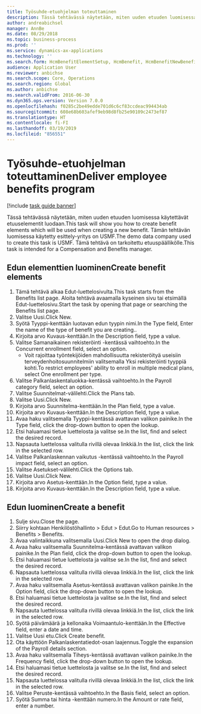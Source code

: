 ```yaml
---
title: Työsuhde-etuohjelman toteuttaminen
description: Tässä tehtävässä näytetään, miten uuden etuuden luomisessa käytettävät etuuselementit luodaan.
author: andreabichsel
manager: AnnBe
ms.date: 08/29/2018
ms.topic: business-process
ms.prod: ''
ms.service: dynamics-ax-applications
ms.technology: ''
ms.search.form: HcmBenefitElementSetup, HcmBenefit, HcmBenefitNewBenefit, HcmBenefitPlanLookup
audience: Application User
ms.reviewer: anbichse
ms.search.scope: Core, Operations
ms.search.region: Global
ms.author: anbichse
ms.search.validFrom: 2016-06-30
ms.dyn365.ops.version: Version 7.0.0
ms.openlocfilehash: f0285c2be49edde701d6c6cf83ccdeac994434ab
ms.sourcegitcommit: 608e68b603afef9eb98d8fb25e90109c2473ef87
ms.translationtype: HT
ms.contentlocale: fi-FI
ms.lasthandoff: 03/19/2019
ms.locfileid: "856551"
---
```

# <a name="deliver-employee-benefits-program"></a><span data-ttu-id="a7ad3-103">Työsuhde-etuohjelman toteuttaminen</span><span class="sxs-lookup"><span data-stu-id="a7ad3-103">Deliver employee benefits program</span></span>

[!include [task guide banner](../../includes/task-guide-banner.md)]

<span data-ttu-id="a7ad3-104">Tässä tehtävässä näytetään, miten uuden etuuden luomisessa käytettävät etuuselementit luodaan.</span><span class="sxs-lookup"><span data-stu-id="a7ad3-104">This task will show you how to create benefit elements which will be used when creating a new benefit.</span></span> <span data-ttu-id="a7ad3-105">Tämän tehtävän luomisessa käytetty esittely-yritys on USMF.</span><span class="sxs-lookup"><span data-stu-id="a7ad3-105">The demo data company used to create this task is USMF.</span></span> <span data-ttu-id="a7ad3-106">Tämä tehtävä on tarkoitettu etuuspäällikölle.</span><span class="sxs-lookup"><span data-stu-id="a7ad3-106">This task is intended for a Compensation and Benefits manager.</span></span>


## <a name="create-benefit-elements"></a><span data-ttu-id="a7ad3-107">Edun elementtien luominen</span><span class="sxs-lookup"><span data-stu-id="a7ad3-107">Create benefit elements</span></span>
1. <span data-ttu-id="a7ad3-108">Tämä tehtävä alkaa Edut-luettelosivulta.</span><span class="sxs-lookup"><span data-stu-id="a7ad3-108">This task starts from the Benefits list page.</span></span> <span data-ttu-id="a7ad3-109">Aloita tehtävä avaamalla kyseinen sivu tai etsimällä Edut-luettelosivu.</span><span class="sxs-lookup"><span data-stu-id="a7ad3-109">Start the task by opening that page or searching the Benefits list page.</span></span>
2. <span data-ttu-id="a7ad3-110">Valitse Uusi.</span><span class="sxs-lookup"><span data-stu-id="a7ad3-110">Click New.</span></span>
3. <span data-ttu-id="a7ad3-111">Syötä Tyyppi-kenttään luotavan edun tyypin nimi.</span><span class="sxs-lookup"><span data-stu-id="a7ad3-111">In the Type field, Enter the name of the type of benefit you are creating..</span></span>
4. <span data-ttu-id="a7ad3-112">Kirjoita arvo Kuvaus-kenttään.</span><span class="sxs-lookup"><span data-stu-id="a7ad3-112">In the Description field, type a value.</span></span>
5. <span data-ttu-id="a7ad3-113">Valitse Samanaikainen rekisteröinti -kentässä vaihtoehto.</span><span class="sxs-lookup"><span data-stu-id="a7ad3-113">In the Concurrent enrollment field, select an option.</span></span>
    * <span data-ttu-id="a7ad3-114">Voit rajoittaa työntekijöiden mahdollisuutta rekisteröityä useisiin terveydenhoitosuunnitelmiin valitsemalla Yksi rekisteröinti tyyppiä kohti.</span><span class="sxs-lookup"><span data-stu-id="a7ad3-114">To restrict employees' ability to enroll in multiple medical plans, select One enrollment per type.</span></span>  
6. <span data-ttu-id="a7ad3-115">Valitse Palkanlaskentaluokka-kentässä vaihtoehto.</span><span class="sxs-lookup"><span data-stu-id="a7ad3-115">In the Payroll category field, select an option.</span></span>
7. <span data-ttu-id="a7ad3-116">Valitse Suunnitelmat-välilehti.</span><span class="sxs-lookup"><span data-stu-id="a7ad3-116">Click the Plans tab.</span></span>
8. <span data-ttu-id="a7ad3-117">Valitse Uusi.</span><span class="sxs-lookup"><span data-stu-id="a7ad3-117">Click New.</span></span>
9. <span data-ttu-id="a7ad3-118">Kirjoita arvo Suunnitelma-kenttään.</span><span class="sxs-lookup"><span data-stu-id="a7ad3-118">In the Plan field, type a value.</span></span>
10. <span data-ttu-id="a7ad3-119">Kirjoita arvo Kuvaus-kenttään.</span><span class="sxs-lookup"><span data-stu-id="a7ad3-119">In the Description field, type a value.</span></span>
11. <span data-ttu-id="a7ad3-120">Avaa haku valitsemalla Tyyppi-kentässä avattavan valikon painike.</span><span class="sxs-lookup"><span data-stu-id="a7ad3-120">In the Type field, click the drop-down button to open the lookup.</span></span>
12. <span data-ttu-id="a7ad3-121">Etsi haluamasi tietue luettelosta ja valitse se.</span><span class="sxs-lookup"><span data-stu-id="a7ad3-121">In the list, find and select the desired record.</span></span>
13. <span data-ttu-id="a7ad3-122">Napsauta luettelossa valitulla rivillä olevaa linkkiä.</span><span class="sxs-lookup"><span data-stu-id="a7ad3-122">In the list, click the link in the selected row.</span></span>
14. <span data-ttu-id="a7ad3-123">Valitse Palkanlaskennan vaikutus -kentässä vaihtoehto.</span><span class="sxs-lookup"><span data-stu-id="a7ad3-123">In the Payroll impact field, select an option.</span></span>
15. <span data-ttu-id="a7ad3-124">Valitse Asetukset-välilehti.</span><span class="sxs-lookup"><span data-stu-id="a7ad3-124">Click the Options tab.</span></span>
16. <span data-ttu-id="a7ad3-125">Valitse Uusi.</span><span class="sxs-lookup"><span data-stu-id="a7ad3-125">Click New.</span></span>
17. <span data-ttu-id="a7ad3-126">Kirjoita arvo Asetus-kenttään.</span><span class="sxs-lookup"><span data-stu-id="a7ad3-126">In the Option field, type a value.</span></span>
18. <span data-ttu-id="a7ad3-127">Kirjoita arvo Kuvaus-kenttään.</span><span class="sxs-lookup"><span data-stu-id="a7ad3-127">In the Description field, type a value.</span></span>

## <a name="create-a-benefit"></a><span data-ttu-id="a7ad3-128">Edun luominen</span><span class="sxs-lookup"><span data-stu-id="a7ad3-128">Create a benefit</span></span>
1. <span data-ttu-id="a7ad3-129">Sulje sivu.</span><span class="sxs-lookup"><span data-stu-id="a7ad3-129">Close the page.</span></span>
2. <span data-ttu-id="a7ad3-130">Siirry kohtaan Henkilöstöhallinto > Edut > Edut.</span><span class="sxs-lookup"><span data-stu-id="a7ad3-130">Go to Human resources > Benefits > Benefits.</span></span>
3. <span data-ttu-id="a7ad3-131">Avaa valintaikkuna valitsemalla Uusi.</span><span class="sxs-lookup"><span data-stu-id="a7ad3-131">Click New to open the drop dialog.</span></span>
4. <span data-ttu-id="a7ad3-132">Avaa haku valitsemalla Suunnitelma-kentässä avattavan valikon painike.</span><span class="sxs-lookup"><span data-stu-id="a7ad3-132">In the Plan field, click the drop-down button to open the lookup.</span></span>
5. <span data-ttu-id="a7ad3-133">Etsi haluamasi tietue luettelosta ja valitse se.</span><span class="sxs-lookup"><span data-stu-id="a7ad3-133">In the list, find and select the desired record.</span></span>
6. <span data-ttu-id="a7ad3-134">Napsauta luettelossa valitulla rivillä olevaa linkkiä.</span><span class="sxs-lookup"><span data-stu-id="a7ad3-134">In the list, click the link in the selected row.</span></span>
7. <span data-ttu-id="a7ad3-135">Avaa haku valitsemalla Asetus-kentässä avattavan valikon painike.</span><span class="sxs-lookup"><span data-stu-id="a7ad3-135">In the Option field, click the drop-down button to open the lookup.</span></span>
8. <span data-ttu-id="a7ad3-136">Etsi haluamasi tietue luettelosta ja valitse se.</span><span class="sxs-lookup"><span data-stu-id="a7ad3-136">In the list, find and select the desired record.</span></span>
9. <span data-ttu-id="a7ad3-137">Napsauta luettelossa valitulla rivillä olevaa linkkiä.</span><span class="sxs-lookup"><span data-stu-id="a7ad3-137">In the list, click the link in the selected row.</span></span>
10. <span data-ttu-id="a7ad3-138">Syötä päivämäärä ja kellonaika Voimaantulo-kenttään.</span><span class="sxs-lookup"><span data-stu-id="a7ad3-138">In the Effective field, enter a date and time.</span></span>
11. <span data-ttu-id="a7ad3-139">Valitse Uusi etu.</span><span class="sxs-lookup"><span data-stu-id="a7ad3-139">Click Create benefit.</span></span>
12. <span data-ttu-id="a7ad3-140">Ota käyttöön Palkanlaskentatiedot-osan laajennus.</span><span class="sxs-lookup"><span data-stu-id="a7ad3-140">Toggle the expansion of the Payroll details section.</span></span>
13. <span data-ttu-id="a7ad3-141">Avaa haku valitsemalla Tiheys-kentässä avattavan valikon painike.</span><span class="sxs-lookup"><span data-stu-id="a7ad3-141">In the Frequency field, click the drop-down button to open the lookup.</span></span>
14. <span data-ttu-id="a7ad3-142">Etsi haluamasi tietue luettelosta ja valitse se.</span><span class="sxs-lookup"><span data-stu-id="a7ad3-142">In the list, find and select the desired record.</span></span>
15. <span data-ttu-id="a7ad3-143">Napsauta luettelossa valitulla rivillä olevaa linkkiä.</span><span class="sxs-lookup"><span data-stu-id="a7ad3-143">In the list, click the link in the selected row.</span></span>
16. <span data-ttu-id="a7ad3-144">Valitse Peruste-kentässä vaihtoehto.</span><span class="sxs-lookup"><span data-stu-id="a7ad3-144">In the Basis field, select an option.</span></span>
17. <span data-ttu-id="a7ad3-145">Syötä Summa tai hinta -kenttään numero.</span><span class="sxs-lookup"><span data-stu-id="a7ad3-145">In the Amount or rate field, enter a number.</span></span>

